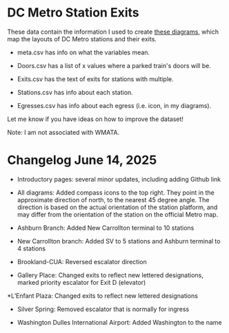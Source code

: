# DC Metro Station Exits

These data contain the information I used to create [these diagrams](https://www.reddit.com/r/washingtondc/comments/15mbos4/i_mapped_the_layouts_of_all_98_metro_stations_so/), which map the layouts of DC Metro stations and their exits.

* meta.csv has info on what the variables mean.

* Doors.csv has a list of x values where a parked train's doors will be.

* Exits.csv has the text of exits for stations with multiple.

* Stations.csv has info about each station.

* Egresses.csv has info about each egress (i.e. icon, in my diagrams).

Let me know if you have ideas on how to improve the dataset!

Note: I am not associated with WMATA.

# Changelog June 14, 2025

* Introductory pages: several minor updates, including adding Github link

* All diagrams: Added compass icons to the top right. They point in the approximate direction of north, to the nearest 45 degree angle. The direction is based on the actual orientation of the station platform, and may differ from the orientation of the station on the official Metro map.

* Ashburn Branch: Added New Carrollton terminal to 10 stations

* New Carrollton branch: Added SV to 5 stations and Ashburn terminal to 4 stations

* Brookland-CUA: Reversed escalator direction

* Gallery Place: Changed exits to reflect new lettered designations, marked priority escalator for Exit D (elevator)

*L’Enfant Plaza: Changed exits to reflect new lettered designations

* Silver Spring: Removed escalator that is normally for ingress

* Washington Dulles International Airport: Added Washington to the name
